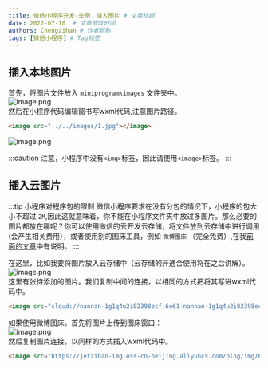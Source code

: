 ```yaml
---
title: 微信小程序开发-举例：插入图片 # 文章标题
date: 2022-07-10  # 文章修改时间
authors: Chengzihan # 作者昵称
tags: [微信小程序] # Tag标签
---
```

## 插入本地图片

首先，将图片文件放入 `miniprogram\images` 文件夹中。  
![image.png](https://jetzihan-img.oss-cn-beijing.aliyuncs.com/blog/img/006SHRs9gy1h3p8byeedzj30pw0bgacv.jpg)  
然后在小程序代码编辑窗书写wxml代码,注意图片路径。  

``` html
<image src="../../images/1.jpg"></image>
```

![image.png](https://jetzihan-img.oss-cn-beijing.aliyuncs.com/blog/img/006SHRs9gy1h3p8cuk8emj31240d7qbj.jpg)  

:::caution
注意，小程序中没有`<img>`标签，因此请使用`<image>`标签。
:::

## 插入云图片

:::tip 小程序对程序包的限制
微信小程序要求在没有分包的情况下，小程序的包大小不超过 `2M`,因此这就意味着，你不能在小程序文件夹中放过多图片。那么必要的图片都放在哪呢？你可以使用微信的云开发云存储，将文件放到云存储中进行调用(会产生相关费用），或者使用别的图床工具，例如 `微博图床` （完全免费）,在我[前面的文章](/pages/4a1aa8/)中有说明。
:::

在这里，比如我要将图片放入云存储中（云存储的开通合使用将在之后讲解）。  
![image.png](https://jetzihan-img.oss-cn-beijing.aliyuncs.com/blog/img/006SHRs9gy1h3p8od820xj315a0o2qh7.jpg)  
这里有张待添加的图片。我们复制中间的连接，以相同的方式把将其写进wxml代码中。  

``` html
<image src="cloud://nannan-1g1q4u2i02398ecf.6e61-nannan-1g1q4u2i02398ecf-1311679880/iPhone 13 Pro Max 1.png"></image>
```

如果使用微博图床。首先将图片上传到图床窗口：  
![image.png](https://jetzihan-img.oss-cn-beijing.aliyuncs.com/blog/img/006SHRs9gy1h3p8r4lj5ej30r20iuwm8.jpg)  
然后复制图片连接，以同样的方式插入wxml代码中。  

``` html
<image src="https://jetzihan-img.oss-cn-beijing.aliyuncs.com/blog/img/006SHRs9gy1h3p8r4lj5ej30r20iuwm8.jpg"></image>
```
